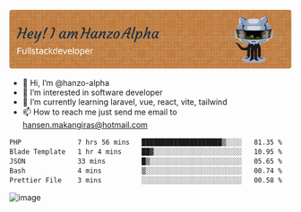 ![Header](./github-header-image.png)

- 👋 Hi, I’m @hanzo-alpha
- 👀 I’m interested in software developer
- 🌱 I’m currently learning laravel, vue, react, vite, tailwind
- 📫 How to reach me just send me email to hansen.makangiras@hotmail.com 

<!---
hanzo-alpha/hanzo-alpha is a ✨ special ✨ repository because its `README.md` (this file) appears on your GitHub profile.
You can click the Preview link to take a look at your changes.
--->

<!--START_SECTION:waka-->

```txt
PHP              7 hrs 56 mins   ████████████████████▒░░░░   81.35 %
Blade Template   1 hr 4 mins     ██▓░░░░░░░░░░░░░░░░░░░░░░   10.95 %
JSON             33 mins         █▒░░░░░░░░░░░░░░░░░░░░░░░   05.65 %
Bash             4 mins          ▒░░░░░░░░░░░░░░░░░░░░░░░░   00.74 %
Prettier File    3 mins          ░░░░░░░░░░░░░░░░░░░░░░░░░   00.58 %
```

<!--END_SECTION:waka-->

![image](https://github.com/hanzo-alpha/hanzo-alpha/assets/111342797/c4bd2977-6123-4017-8652-6e166259b484)

